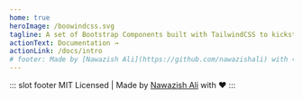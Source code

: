 ```yaml
---
home: true
heroImage: /boowindcss.svg
tagline: A set of Bootstrap Components built with TailwindCSS to kickstart your next Tailwind Project.
actionText: Documentation →
actionLink: /docs/intro
# footer: Made by [Nawazish Ali](https://github.com/nawazishali) with ❤️
---
```



::: slot footer
MIT Licensed | Made by [Nawazish Ali](https://github.com/nawazishali) with ❤️
:::